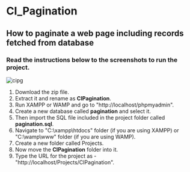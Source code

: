 # CI_Pagination

## How to paginate a web page including records fetched from database

### Read the instructions below to the screenshots to run the project.

![cipg](https://user-images.githubusercontent.com/23145752/34406032-cec34698-ebdc-11e7-9c97-46c2734a34fa.png)

1. Download the zip file.
2. Extract it and rename as **CIPagination**.
3. Run XAMPP or WAMP and go to "http://localhost/phpmyadmin".
4. Create a new database called **pagination** and select it.
5. Then import the SQL file included in the project folder called **pagination.sql**.
6. Navigate to "C:\xampp\htdocs" folder (if you are using XAMPP) or "C:\wamp\www" folder (if you are using WAMP).
7. Create a new folder called Projects.
8. Now move the **CIPagination** folder into it.
9. Type the URL for the project as - "http://localhost/Projects/CIPagination".
